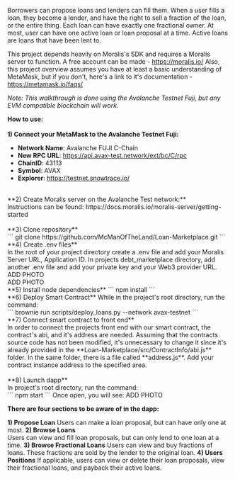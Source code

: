 Borrowers can propose loans and lenders can fill them. When a user fills a loan, they become a lender, and have the right to sell a fraction of the loan, or the entire thing. Each loan can have exactly one fractional owner. At most, user can have one active loan or loan proposal at a time. Active loans are loans that have been lent to.  

This project depends heavily on Moralis's SDK and requires a Moralis server to function. A free account can be made -  https://moralis.io/
Also, this project overview assumes you have at least a basic understanding of MetaMask, but if you don't, here's a link to it's documentation - https://metamask.io/faqs/

*Note: 
This walkthrough is done using the Avalanche Testnet Fuji, but any EVM compatible blockchain will work.*

**How to use:**<br>
<br>
**1) Connect your MetaMask to the Avalanche Testnet Fuji:**<br>
-   **Network Name**: Avalanche FUJI C-Chain<br>
-   **New RPC URL**:  https://api.avax-test.network/ext/bc/C/rpc<br>
-   **ChainID**:  43113<br>
-   **Symbol**:  AVAX<br>
-   **Explorer**:  https://testnet.snowtrace.io/<br>
<br>
**2) Create Moralis server on the Avalanche Test network:**<br>
Instructions can be found: https://docs.moralis.io/moralis-server/getting-started<br>
<br>
**3) Clone repository**<br>
```
    git clone https://github.com/McManOfTheLand/Loan-Marketplace.git
```
<br>
**4) Create .env files**<br>
In the root of your project directory create a .env file and add your Moralis Server URL, Application ID. In projects debt_marketplace directory, add another .env file and add your private key and your Web3 provider URL.
ADD PHOTO
<br>
ADD PHOTO
<br>
**5) Install node dependencies**
```
    npm install
```
<br>
 **6)  Deploy Smart Contract**
 While in the project's root directory, run the command:<br>
```
    brownie run scripts/deploy_loans.py --network avax-testnet
```
<br>
 **7)  Connect smart contract to front end**<br>
 In order to connect the projects front end with our smart contract, the contract's abi, and it's address are needed. Assuming that the contracts source code has not been modified, it's unnecessary to change it since it's already provided in the  **Loan-Marketplace/src/ContractInfo/abi.js** folder. In the same folder, there is a file called **address.js**. Add your contract instance address to the specified area.<br>
<br>
**8) Launch dapp**<br>
In project's root directory, run the command:<br>
```
    npm start
```
Once open, you will see:
ADD PHOTO<br>

**There are four sections to be aware of in the dapp:**

 **1) Propose Loan**
 Users can make a loan proposal, but can have only one at most.
 **2) Browse Loans**  
 Users can view and fill loan proposals, but can only lend to one loan at a time. 
 **3) Browse Fractional Loans** 
 Users can view and buy fractions of loans. These fractions are sold by the lender to the original loan. 
 **4) Users Positions** 
 If applicable, users can view or delete their loan proposals, view their fractional loans, and payback their active loans.
